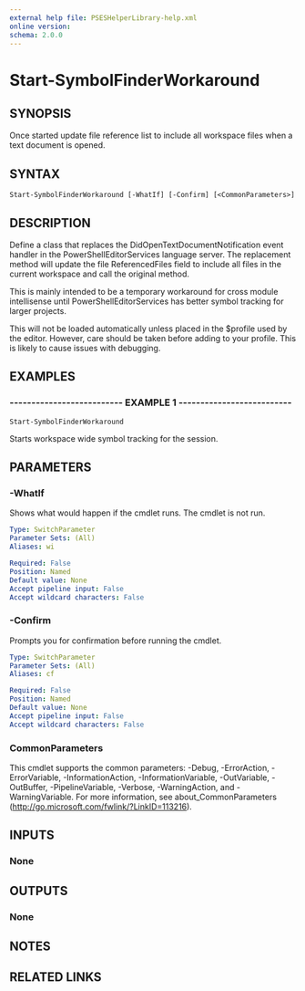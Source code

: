 ```yaml
---
external help file: PSESHelperLibrary-help.xml
online version: 
schema: 2.0.0
---
```


# Start-SymbolFinderWorkaround

## SYNOPSIS
Once started update file reference list to include all workspace files when a text document
is opened.

## SYNTAX

```
Start-SymbolFinderWorkaround [-WhatIf] [-Confirm] [<CommonParameters>]
```

## DESCRIPTION
Define a class that replaces the DidOpenTextDocumentNotification event handler in the
PowerShellEditorServices language server. 
The replacement method will update the file
ReferencedFiles field to include all files in the current workspace and call the original
method.

This is mainly intended to be a temporary workaround for cross module intellisense until
PowerShellEditorServices has better symbol tracking for larger projects.

This will not be loaded automatically unless placed in the $profile used by the editor.
However, care should be taken before adding to your profile.
This is likely to cause issues
with debugging.

## EXAMPLES

### -------------------------- EXAMPLE 1 --------------------------
```
Start-SymbolFinderWorkaround
```

Starts workspace wide symbol tracking for the session.

## PARAMETERS

### -WhatIf
Shows what would happen if the cmdlet runs.
The cmdlet is not run.

```yaml
Type: SwitchParameter
Parameter Sets: (All)
Aliases: wi

Required: False
Position: Named
Default value: None
Accept pipeline input: False
Accept wildcard characters: False
```

### -Confirm
Prompts you for confirmation before running the cmdlet.

```yaml
Type: SwitchParameter
Parameter Sets: (All)
Aliases: cf

Required: False
Position: Named
Default value: None
Accept pipeline input: False
Accept wildcard characters: False
```

### CommonParameters
This cmdlet supports the common parameters: -Debug, -ErrorAction, -ErrorVariable, -InformationAction, -InformationVariable, -OutVariable, -OutBuffer, -PipelineVariable, -Verbose, -WarningAction, and -WarningVariable. For more information, see about_CommonParameters (http://go.microsoft.com/fwlink/?LinkID=113216).

## INPUTS

### None

## OUTPUTS

### None

## NOTES

## RELATED LINKS

